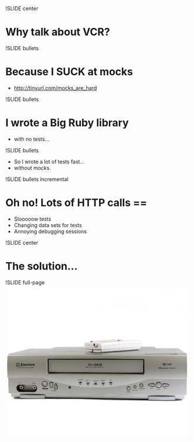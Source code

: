 !SLIDE center
# Why talk about VCR? #

!SLIDE bullets  
# Because I SUCK at mocks #
* http://tinyurl.com/mocks_are_hard

!SLIDE bullets 
# I wrote a Big Ruby library #
* with no tests...

!SLIDE bullets 
* So I wrote a lot of tests fast...
* without mocks.

!SLIDE bullets incremental
# Oh no! Lots of HTTP calls == #
* Slooooow tests
* Changing data sets for tests
* Annoying debugging sessions

!SLIDE center
# The solution... #

!SLIDE full-page
![VCR][VCRimageref]

[VCRimageref]: VCR.jpg "VCR"
